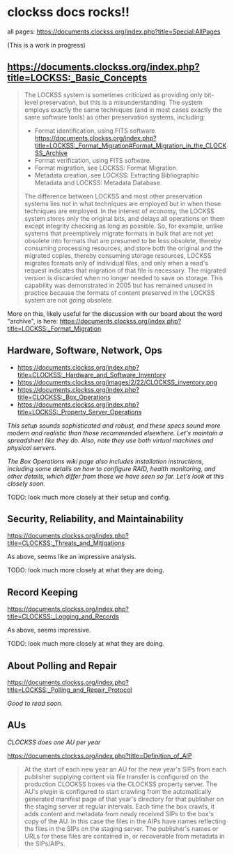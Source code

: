 clockss docs rocks!!
====================
all pages: https://documents.clockss.org/index.php?title=Special:AllPages

(This is a work in progress)

https://documents.clockss.org/index.php?title=LOCKSS:_Basic_Concepts
---------------------------------------------------------------------
>The LOCKSS system is sometimes criticized as providing only bit-level preservation, but this is a misunderstanding. The system employs exactly the same techniques (and in most cases exactly the same software tools) as other preservation systems, including:
>   -  Format identification, using FITS software https://documents.clockss.org/index.php?title=LOCKSS:_Format_Migration#Format_Migration_in_the_CLOCKSS_Archive
>   -  Format verification, using FITS software.
>   -  Format migration, see LOCKSS: Format Migration.
>   -  Metadata creation, see LOCKSS: Extracting Bibliographic Metadata and LOCKSS: Metadata Database.
>
>The difference between LOCKSS and most other preservation systems lies not in what techniques are employed but in when those techniques are employed. In the interest of economy, the LOCKSS system stores only the original bits, and delays all operations on them except integrity checking as long as possible. So, for example, unlike systems that preemptively migrate formats in bulk that are not yet obsolete into formats that are presumed to be less obsolete, thereby consuming processing resources, and store both the original and the migrated copies, thereby consuming storage resources, LOCKSS migrates formats only of individual files, and only when a read's request indicates that migration of that file is necessary. The migrated version is discarded when no longer needed to save on storage. This capability was demonstrated in 2005 but has remained unused in practice because the formats of content preserved in the LOCKSS system are not going obsolete.

More on this, likely useful for the discussion with our board about the word "archive", is here: https://documents.clockss.org/index.php?title=LOCKSS:_Format_Migration

Hardware, Software, Network, Ops
--------------------------------
-  https://documents.clockss.org/index.php?title=CLOCKSS:_Hardware_and_Software_Inventory
-  https://documents.clockss.org/images/2/22/CLOCKSS_inventory.png
-  https://documents.clockss.org/index.php?title=CLOCKSS:_Box_Operations
-  https://documents.clockss.org/index.php?title=LOCKSS:_Property_Server_Operations

_This setup sounds sophisticated and robust, and these specs sound more modern and realistic than those recommended elsewhere. Let's maintain a spreadsheet like they do. Also, note they use both virtual machines and physical servers._

_The Box Operations wiki page also includes installation instructions, including some details on how to configure RAID, health monitoring, and other details, which differ from those we have seen so far. Let's look at this closely soon._

TODO: look much more closely at their setup and config.


Security, Reliability, and Maintainability
-------------------------------------------
https://documents.clockss.org/index.php?title=CLOCKSS:_Threats_and_Mitigations

As above, seems like an impressive analysis.

TODO: look much more closely at what they are doing.

Record Keeping
---------------
https://documents.clockss.org/index.php?title=CLOCKSS:_Logging_and_Records

As above, seems impressive.

TODO: look much more closely at what they are doing.

About Polling and Repair
-------------------------
https://documents.clockss.org/index.php?title=LOCKSS:_Polling_and_Repair_Protocol

_Good to read soon._

AUs
---

_CLOCKSS does one AU per year_

https://documents.clockss.org/index.php?title=Definition_of_AIP
>At the start of each new year an AU for the new year's SIPs from each publisher supplying content via file transfer is configured on the production CLOCKSS boxes via the CLOCKSS property server. The AU's plugin is configured to start crawling from the automatically generated manifest page of that year's directory for that publisher on the staging server at regular intervals. Each time the box crawls, it adds content and metadata from newly received SIPs to the box's copy of the AU. In this case the files in the AIPs have names reflecting the files in the SIPs on the staging server. The publisher's names or URLs for these files are contained in, or recoverable from metadata in the SIPs/AIPs.
